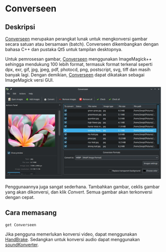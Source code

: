 # Converseen

## Deskripsi

[Converseen] merupakan perangkat lunak untuk mengkonversi gambar secara satuan atau bersamaan (batch). Converseen dikembangkan dengan bahasa C++ dan pustaka Qt5 untuk tampilan desktopnya.

Untuk pemrosesan gambar, [Converseen] menggunakan ImageMagick++ sehingga mendukung 100 lebih format, termasuk format terkenal seperti dpx, exr, gif, jpg, jpeg, pdf, photocd, png, postscript, svg, tiff dan masih banyak lagi. Dengan demikian, [Converseen] dapat dikatakan sebagai ImageMagick versi GUI.

![Converseen LangitKetujuh OS](../../media/image/converseen-langitketujuh-id.webp)

Penggunaannya juga sangat sederhana. Tambahkan gambar, ceklis gambar yang akan dikonversi, dan klik _Convert_. Semua gambar akan terkonversi dengan cepat.

## Cara memasang

```
get Converseen
```

Jika pengguna memerlukan konversi video, dapat menggunakan [HandBrake]. Sedangkan untuk konversi audio dapat menggunakan [soundKonverter].

[Converseen]:https://converseen.fasterland.net/
[HandBrake]:../video/handbrake.md
[soundKonverter]:../audio/soundkonverter.md

